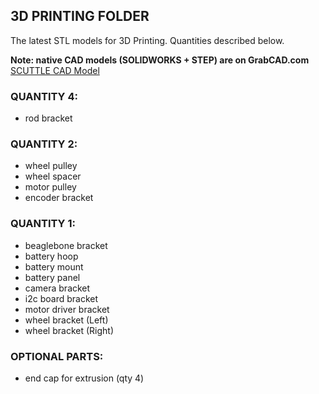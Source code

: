 ## 3D PRINTING FOLDER

The latest STL models for 3D Printing. Quantities described below.

**Note: native CAD models (SOLIDWORKS + STEP) are on GrabCAD.com**
<br>[SCUTTLE CAD Model](https://grabcad.com/library/scuttle-robot-v2-2-1)

### QUANTITY 4:
* rod bracket

### QUANTITY 2:
* wheel pulley
* wheel spacer
* motor pulley
* encoder bracket

### QUANTITY 1:
* beaglebone bracket
* battery hoop
* battery mount
* battery panel
* camera bracket
* i2c board bracket
* motor driver bracket
* wheel bracket (Left)
* wheel bracket (Right)

### OPTIONAL PARTS:
* end cap for extrusion (qty 4)
